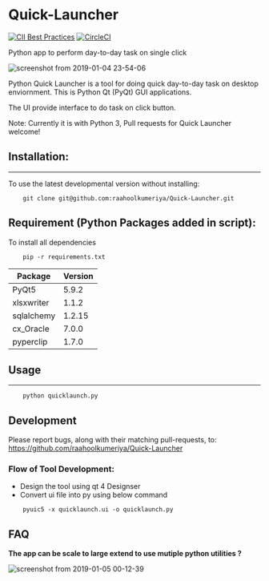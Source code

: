 # Quick-Launcher

[![CII Best Practices](https://bestpractices.coreinfrastructure.org/projects/2499/badge)](https://bestpractices.coreinfrastructure.org/projects/2499) [![CircleCI](https://circleci.com/gh/raahoolkumeriya/Quick-Launcher/tree/master.svg?style=svg)](https://circleci.com/gh/raahoolkumeriya/Quick-Launcher/tree/master)

Python app to perform day-to-day task on single click 

![screenshot from 2019-01-04 23-54-06](https://user-images.githubusercontent.com/31859032/50704240-b3cc2380-107c-11e9-92f1-b33fedb23efd.png)

Python Quick Launcher is a tool for doing quick day-to-day task on desktop enviornment. This is Python Qt (PyQt) GUI applications.

The UI provide interface to do task on click button. 

Note: Currently it is with Python 3, Pull requests for Quick Launcher welcome!

## Installation:
------
To use the latest developmental version without installing:

``` 
    git clone git@github.com:raahoolkumeriya/Quick-Launcher.git
```

## Requirement (Python Packages added in script): 
To install all dependencies 
``` 
    pip -r requirements.txt
```

Package|Version
-----|-----
PyQt5| 5.9.2
xlsxwriter|1.1.2
sqlalchemy|1.2.15
cx_Oracle| 7.0.0
pyperclip|1.7.0

## Usage
-------
``` 
    python quicklaunch.py
```

Development
-----------
Please report bugs, along with their matching pull-requests, to:
https://github.com/raahoolkumeriya/Quick-Launcher


### Flow of Tool Development: 
- Design the tool using qt 4 Designser
- Convert ui file into py using below command
```    
    pyuic5 -x quicklaunch.ui -o quicklaunch.py
```

FAQ
---
**The app can be scale to large extend to use mutiple python utilities ?**

![screenshot from 2019-01-05 00-12-39](https://user-images.githubusercontent.com/31859032/50704809-b3348c80-107e-11e9-8fc5-170d98e6963a.png)
